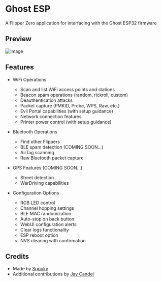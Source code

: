 # Ghost ESP
A Flipper Zero application for interfacing with the Ghost ESP32 firmware

## Preview
![image](https://github.com/user-attachments/assets/dbff6546-24ed-4d20-af6e-0e01e1643385)


## Features
- WiFi Operations
  - Scan and list WiFi access points and stations
  - Beacon spam operations (random, rickroll, custom)
  - Deauthentication attacks
  - Packet capture (PMKID, Probe, WPS, Raw, etc.)
  - Evil Portal capabilities (with setup guidance)
  - Network connection features
  - Printer power control (with setup guidance)

- Bluetooth Operations
  - Find other Flippers
  - BLE spam detection (COMING SOON...)
  - AirTag scanning
  - Raw Bluetooth packet capture

- GPS Features (COMING SOON...)
  - Street detection
  - WarDriving capabilities

- Configuration Options
  - RGB LED control
  - Channel hopping settings
  - BLE MAC randomization
  - Auto-stop on back button
  - WebUI configuration alerts
  - Clear logs functionality
  - ESP reboot option
  - NVS clearing with confirmation


## Credits
- Made by [Spooky](https://github.com/Spooks4576)
- Additional contributions by [Jay Candel](https://github.com/jaylikesbunda)

